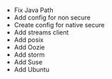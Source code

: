 - Fix Java Path
- Add config for non secure
- Create config for native secure
- Add streams client
- Add posix
- Add Oozie
- Add storm
- Add Suse
- Add Ubuntu